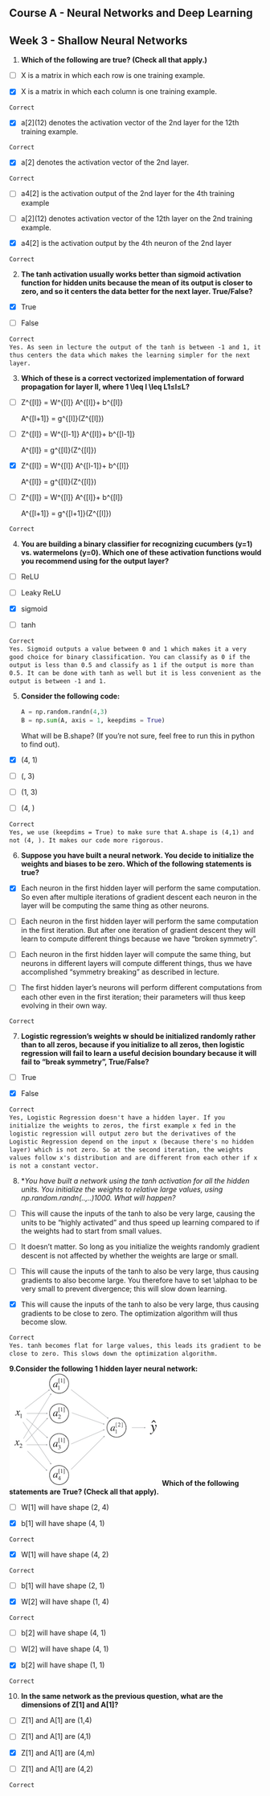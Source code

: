 ## Course A - Neural Networks and Deep Learning

## Week 3 - Shallow Neural Networks

1. **Which of the following are true? (Check all that apply.)**

- [ ] X is a matrix in which each row is one training example.

- [x] X is a matrix in which each column is one training example.
```
Correct
```
- [x]  a\[2\](12)  denotes the activation vector of the 2nd  layer for the 12th  training example.
```
Correct
```
- [x] a[2]  denotes the activation vector of the 2nd  layer.
```
Correct
```
- [ ] a4[2] is the activation output of the 2nd  layer for the 4th  training example


- [ ] a\[2\](12)  denotes activation vector of the 12th  layer on the 2nd training example.


- [x] a4[2] is the activation output by the 4th neuron of the 2nd  layer
```
Correct
```

2. **The tanh activation usually works better than sigmoid activation function for hidden units because the mean of its output is closer to zero, and so it centers the data better for the next layer. True/False?**

- [x] True

- [ ] False

```
Correct
Yes. As seen in lecture the output of the tanh is between -1 and 1, it thus centers the data which makes the learning simpler for the next layer.
```

3. **Which of these is a correct vectorized implementation of forward propagation for layer ll, where 1 \leq l \leq L1≤l≤L?**

- [ ] Z^{[l]} = W^{[l]} A^{[l]}+ b^{[l]}

  A^{[l+1]} = g^{[l]}(Z^{[l]})

- [ ] Z^{[l]} = W^{[l-1]} A^{[l]}+ b^{[l-1]}

  A^{[l]} = g^{[l]}(Z^{[l]})

- [x] Z^{[l]} = W^{[l]} A^{[l-1]}+ b^{[l]}

  A^{[l]} = g^{[l]}(Z^{[l]})

- [ ] Z^{[l]} = W^{[l]} A^{[l]}+ b^{[l]}

  A^{[l+1]} = g^{[l+1]}(Z^{[l]})

```
Correct
```

4. **You are building a binary classifier for recognizing cucumbers (y=1) vs. watermelons (y=0). Which one of these activation functions would you recommend using for the output layer?**

- [ ] ReLU

- [ ] Leaky ReLU

- [x] sigmoid

- [ ] tanh

```
Correct
Yes. Sigmoid outputs a value between 0 and 1 which makes it a very good choice for binary classification. You can classify as 0 if the output is less than 0.5 and classify as 1 if the output is more than 0.5. It can be done with tanh as well but it is less convenient as the output is between -1 and 1.
```

5. **Consider the following code:**

   ```python
   A = np.random.randn(4,3)
   B = np.sum(A, axis = 1, keepdims = True)
   ```

   What will be B.shape? (If you’re not sure, feel free to run this in python to find out).

- [x] (4, 1)

- [ ] (, 3)

- [ ] (1, 3)

- [ ] (4, )

```
Correct
Yes, we use (keepdims = True) to make sure that A.shape is (4,1) and not (4, ). It makes our code more rigorous.
```

6. **Suppose you have built a neural network. You decide to initialize the weights and biases to be zero. Which of the following statements is true?**

- [x] Each neuron in the first hidden layer will perform the same computation. So even after multiple iterations of gradient descent each neuron in the layer will be computing the same thing as other neurons.

- [ ] Each neuron in the first hidden layer will perform the same computation in the first iteration. But after one iteration of gradient descent they will learn to compute different things because we have “broken symmetry”.

- [ ] Each neuron in the first hidden layer will compute the same thing, but neurons in different layers will compute different things, thus we have accomplished “symmetry breaking” as described in lecture.

- [ ] The first hidden layer’s neurons will perform different computations from each other even in the first iteration; their parameters will thus keep evolving in their own way.

```
Correct
```

7. **Logistic regression’s weights w should be initialized randomly rather than to all zeros, because if you initialize to all zeros, then logistic regression will fail to learn a useful decision boundary because it will fail to “break symmetry”, True/False?**

- [ ] True

- [x] False

```
Correct
Yes, Logistic Regression doesn't have a hidden layer. If you initialize the weights to zeros, the first example x fed in the logistic regression will output zero but the derivatives of the Logistic Regression depend on the input x (because there's no hidden layer) which is not zero. So at the second iteration, the weights values follow x's distribution and are different from each other if x is not a constant vector.
```

8. **You have built a network using the tanh activation for all the hidden units. You initialize the weights to relative large values, using np.random.randn(..,..)*1000. What will happen?**

- [ ] This will cause the inputs of the tanh to also be very large, causing the units to be “highly activated” and thus speed up learning compared to if the weights had to start from small values.

- [ ] It doesn’t matter. So long as you initialize the weights randomly gradient descent is not affected by whether the weights are large or small.

- [ ] This will cause the inputs of the tanh to also be very large, thus causing gradients to also become large. You therefore have to set \alphaα to be very small to prevent divergence; this will slow down learning.

- [x] This will cause the inputs of the tanh to also be very large, thus causing gradients to be close to zero. The optimization algorithm will thus become slow.

```
Correct
Yes. tanh becomes flat for large values, this leads its gradient to be close to zero. This slows down the optimization algorithm.
```

**9.Consider the following 1 hidden layer neural network:**
![fig](q9.png)
**Which of the following statements are True? (Check all that apply).**

- [ ] W[1] will have shape (2, 4)

- [x] b[1] will have shape (4, 1)

```
Correct
```

- [x] W[1] will have shape (4, 2)

```
Correct
```

- [ ] b[1] will have shape (2, 1)

- [x] W[2] will have shape (1, 4)

```
Correct
```

- [ ] b[2] will have shape (4, 1)

- [ ] W[2] will have shape (4, 1)

- [x] b[2] will have shape (1, 1)

```
Correct
```

10. **In the same network as the previous question, what are the dimensions of Z[1] and A[1]?**

- [ ] Z[1] and A[1] are (1,4)


- [ ] Z[1] and A[1] are (4,1)


- [x] Z[1] and A[1] are (4,m)


- [ ] Z[1] and A[1] are (4,2)

```
Correct
```
